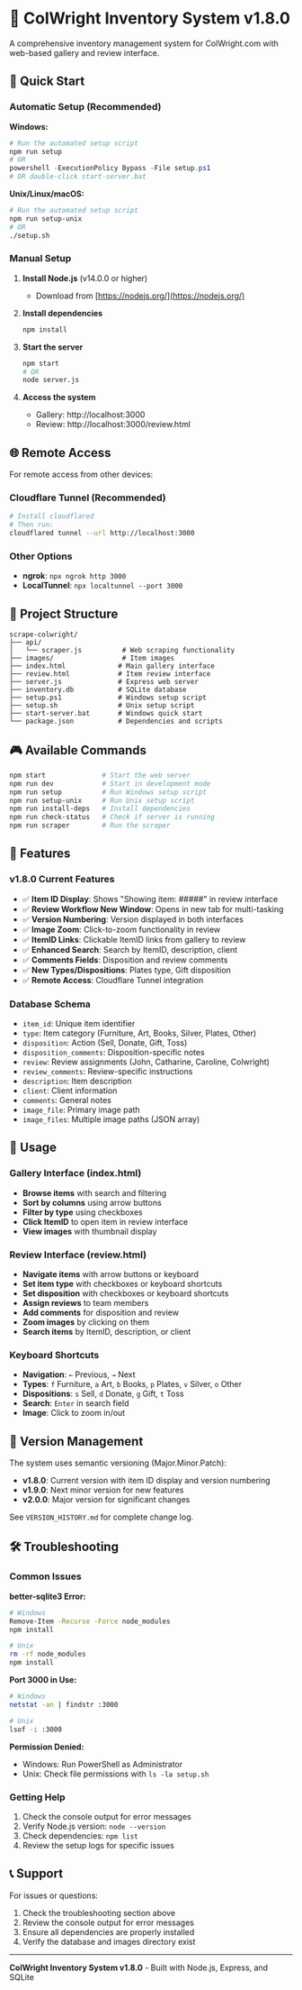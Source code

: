 # 🎯 ColWright Inventory System v1.8.0

A comprehensive inventory management system for ColWright.com with web-based gallery and review interface.

## 🚀 Quick Start

### Automatic Setup (Recommended)

**Windows:**
```powershell
# Run the automated setup script
npm run setup
# OR
powershell -ExecutionPolicy Bypass -File setup.ps1
# OR double-click start-server.bat
```

**Unix/Linux/macOS:**
```bash
# Run the automated setup script
npm run setup-unix
# OR
./setup.sh
```

### Manual Setup

1. **Install Node.js** (v14.0.0 or higher)
   - Download from [https://nodejs.org/](https://nodejs.org/)

2. **Install dependencies**
   ```bash
   npm install
   ```

3. **Start the server**
   ```bash
   npm start
   # OR
   node server.js
   ```

4. **Access the system**
   - Gallery: http://localhost:3000
   - Review: http://localhost:3000/review.html

## 🌐 Remote Access

For remote access from other devices:

### Cloudflare Tunnel (Recommended)
```bash
# Install cloudflared
# Then run:
cloudflared tunnel --url http://localhost:3000
```

### Other Options
- **ngrok**: `npx ngrok http 3000`
- **LocalTunnel**: `npx localtunnel --port 3000`

## 📁 Project Structure

```
scrape-colwright/
├── api/
│   └── scraper.js          # Web scraping functionality
├── images/                 # Item images
├── index.html             # Main gallery interface
├── review.html            # Item review interface
├── server.js              # Express web server
├── inventory.db           # SQLite database
├── setup.ps1              # Windows setup script
├── setup.sh               # Unix setup script
├── start-server.bat       # Windows quick start
└── package.json           # Dependencies and scripts
```

## 🎮 Available Commands

```bash
npm start              # Start the web server
npm run dev            # Start in development mode
npm run setup          # Run Windows setup script
npm run setup-unix     # Run Unix setup script
npm run install-deps   # Install dependencies
npm run check-status   # Check if server is running
npm run scraper        # Run the scraper
```

## 🔧 Features

### v1.8.0 Current Features
- ✅ **Item ID Display**: Shows "Showing item: #####" in review interface
- ✅ **Review Workflow New Window**: Opens in new tab for multi-tasking
- ✅ **Version Numbering**: Version displayed in both interfaces
- ✅ **Image Zoom**: Click-to-zoom functionality in review
- ✅ **ItemID Links**: Clickable ItemID links from gallery to review
- ✅ **Enhanced Search**: Search by ItemID, description, client
- ✅ **Comments Fields**: Disposition and review comments
- ✅ **New Types/Dispositions**: Plates type, Gift disposition
- ✅ **Remote Access**: Cloudflare Tunnel integration

### Database Schema
- `item_id`: Unique item identifier
- `type`: Item category (Furniture, Art, Books, Silver, Plates, Other)
- `disposition`: Action (Sell, Donate, Gift, Toss)
- `disposition_comments`: Disposition-specific notes
- `review`: Review assignments (John, Catharine, Caroline, Colwright)
- `review_comments`: Review-specific instructions
- `description`: Item description
- `client`: Client information
- `comments`: General notes
- `image_file`: Primary image path
- `image_files`: Multiple image paths (JSON array)

## 🎯 Usage

### Gallery Interface (index.html)
- **Browse items** with search and filtering
- **Sort by columns** using arrow buttons
- **Filter by type** using checkboxes
- **Click ItemID** to open item in review interface
- **View images** with thumbnail display

### Review Interface (review.html)
- **Navigate items** with arrow buttons or keyboard
- **Set item type** with checkboxes or keyboard shortcuts
- **Set disposition** with checkboxes or keyboard shortcuts
- **Assign reviews** to team members
- **Add comments** for disposition and review
- **Zoom images** by clicking on them
- **Search items** by ItemID, description, or client

### Keyboard Shortcuts
- **Navigation**: `←` Previous, `→` Next
- **Types**: `f` Furniture, `a` Art, `b` Books, `p` Plates, `v` Silver, `o` Other
- **Dispositions**: `s` Sell, `d` Donate, `g` Gift, `t` Toss
- **Search**: `Enter` in search field
- **Image**: Click to zoom in/out

## 🔄 Version Management

The system uses semantic versioning (Major.Minor.Patch):
- **v1.8.0**: Current version with item ID display and version numbering
- **v1.9.0**: Next minor version for new features
- **v2.0.0**: Major version for significant changes

See `VERSION_HISTORY.md` for complete change log.

## 🛠️ Troubleshooting

### Common Issues

**better-sqlite3 Error:**
```bash
# Windows
Remove-Item -Recurse -Force node_modules
npm install

# Unix
rm -rf node_modules
npm install
```

**Port 3000 in Use:**
```bash
# Windows
netstat -an | findstr :3000

# Unix
lsof -i :3000
```

**Permission Denied:**
- Windows: Run PowerShell as Administrator
- Unix: Check file permissions with `ls -la setup.sh`

### Getting Help

1. Check the console output for error messages
2. Verify Node.js version: `node --version`
3. Check dependencies: `npm list`
4. Review the setup logs for specific issues

## 📞 Support

For issues or questions:
1. Check the troubleshooting section above
2. Review the console output for error messages
3. Ensure all dependencies are properly installed
4. Verify the database and images directory exist

---

**ColWright Inventory System v1.8.0** - Built with Node.js, Express, and SQLite